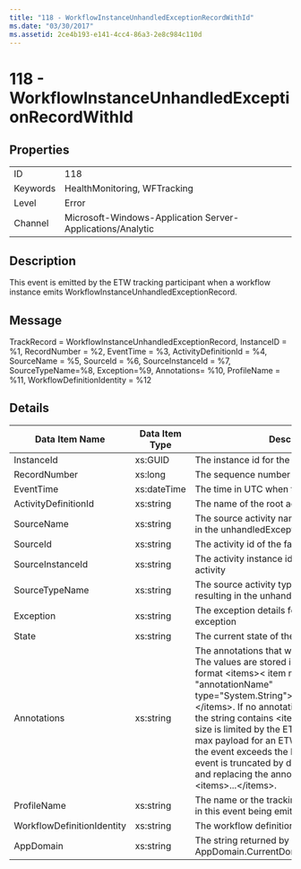 ```yaml
---
title: "118 - WorkflowInstanceUnhandledExceptionRecordWithId"
ms.date: "03/30/2017"
ms.assetid: 2ce4b193-e141-4cc4-86a3-2e8c984c110d
---
```

# 118 - WorkflowInstanceUnhandledExceptionRecordWithId
## Properties  
  
|||  
|-|-|  
|ID|118|  
|Keywords|HealthMonitoring, WFTracking|  
|Level|Error|  
|Channel|Microsoft-Windows-Application Server-Applications/Analytic|  
  
## Description  
 This event is emitted by the ETW tracking participant when a workflow instance emits WorkflowInstanceUnhandledExceptionRecord.  
  
## Message  
 TrackRecord = WorkflowInstanceUnhandledExceptionRecord, InstanceID = %1, RecordNumber = %2, EventTime = %3, ActivityDefinitionId = %4, SourceName = %5, SourceId = %6, SourceInstanceId = %7, SourceTypeName=%8, Exception=%9,  Annotations= %10, ProfileName = %11, WorkflowDefinitionIdentity = %12  
  
## Details  
  
|Data Item Name|Data Item Type|Description|  
|--------------------|--------------------|-----------------|  
|InstanceId|xs:GUID|The instance id for the workflow|  
|RecordNumber|xs:long|The sequence number of the emitted record|  
|EventTime|xs:dateTime|The time in UTC when the event was emitted|  
|ActivityDefinitionId|xs:string|The name of the root activity in the workflow|  
|SourceName|xs:string|The source activity name that faulted resulting in the unhandledException|  
|SourceId|xs:string|The activity id of the fault source activity|  
|SourceInstanceId|xs:string|The activity instance id of the fault source activity|  
|SourceTypeName|xs:string|The source activity type name that faulted resulting in the unhandledException|  
|Exception|xs:string|The exception details for the unhandled exception|  
|State|xs:string|The current state of the Workflow.|  
|Annotations|xs:string|The annotations that were added to this event. The values are stored in an xml element in the format \<items>\< item name = "annotationName" type="System.String">annotationValue\</item>\</items>. If no annotations are specified then the string contains \<items/>. The ETW event size is limited by the ETW buffer size or the max payload for an ETW event. If the size of the event exceeds the ETW limits, then the event is truncated by dropping the annotations and replacing the annotation value with \<items>...\</items>.|  
|ProfileName|xs:string|The name or the tracking profile that resulted in this event being emitted|  
|WorkflowDefinitionIdentity|xs:string|The workflow definition id|  
|AppDomain|xs:string|The string returned by AppDomain.CurrentDomain.FriendlyName.|
